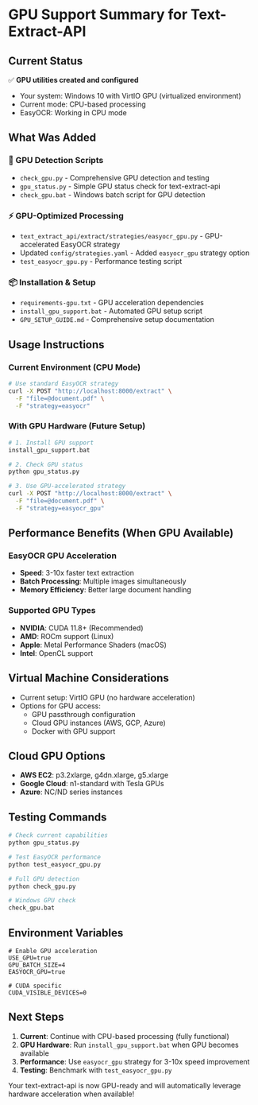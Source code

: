 # GPU Support Summary for Text-Extract-API

## Current Status
✅ **GPU utilities created and configured**
- Your system: Windows 10 with VirtIO GPU (virtualized environment)
- Current mode: CPU-based processing
- EasyOCR: Working in CPU mode

## What Was Added

### 🔧 GPU Detection Scripts
- `check_gpu.py` - Comprehensive GPU detection and testing
- `gpu_status.py` - Simple GPU status check for text-extract-api
- `check_gpu.bat` - Windows batch script for GPU detection

### ⚡ GPU-Optimized Processing
- `text_extract_api/extract/strategies/easyocr_gpu.py` - GPU-accelerated EasyOCR strategy
- Updated `config/strategies.yaml` - Added `easyocr_gpu` strategy option
- `test_easyocr_gpu.py` - Performance testing script

### 📦 Installation & Setup
- `requirements-gpu.txt` - GPU acceleration dependencies
- `install_gpu_support.bat` - Automated GPU setup script
- `GPU_SETUP_GUIDE.md` - Comprehensive setup documentation

## Usage Instructions

### Current Environment (CPU Mode)
```bash
# Use standard EasyOCR strategy
curl -X POST "http://localhost:8000/extract" \
  -F "file=@document.pdf" \
  -F "strategy=easyocr"
```

### With GPU Hardware (Future Setup)
```bash
# 1. Install GPU support
install_gpu_support.bat

# 2. Check GPU status
python gpu_status.py

# 3. Use GPU-accelerated strategy
curl -X POST "http://localhost:8000/extract" \
  -F "file=@document.pdf" \
  -F "strategy=easyocr_gpu"
```

## Performance Benefits (When GPU Available)

### EasyOCR GPU Acceleration
- **Speed**: 3-10x faster text extraction
- **Batch Processing**: Multiple images simultaneously
- **Memory Efficiency**: Better large document handling

### Supported GPU Types
- **NVIDIA**: CUDA 11.8+ (Recommended)
- **AMD**: ROCm support (Linux)
- **Apple**: Metal Performance Shaders (macOS)
- **Intel**: OpenCL support

## Virtual Machine Considerations
- Current setup: VirtIO GPU (no hardware acceleration)
- Options for GPU access:
  - GPU passthrough configuration
  - Cloud GPU instances (AWS, GCP, Azure)
  - Docker with GPU support

## Cloud GPU Options
- **AWS EC2**: p3.2xlarge, g4dn.xlarge, g5.xlarge
- **Google Cloud**: n1-standard with Tesla GPUs
- **Azure**: NC/ND series instances

## Testing Commands
```bash
# Check current capabilities
python gpu_status.py

# Test EasyOCR performance
python test_easyocr_gpu.py

# Full GPU detection
python check_gpu.py

# Windows GPU check
check_gpu.bat
```

## Environment Variables
```env
# Enable GPU acceleration
USE_GPU=true
GPU_BATCH_SIZE=4
EASYOCR_GPU=true

# CUDA specific
CUDA_VISIBLE_DEVICES=0
```

## Next Steps
1. **Current**: Continue with CPU-based processing (fully functional)
2. **GPU Hardware**: Run `install_gpu_support.bat` when GPU becomes available
3. **Performance**: Use `easyocr_gpu` strategy for 3-10x speed improvement
4. **Testing**: Benchmark with `test_easyocr_gpu.py`

Your text-extract-api is now GPU-ready and will automatically leverage hardware acceleration when available!
